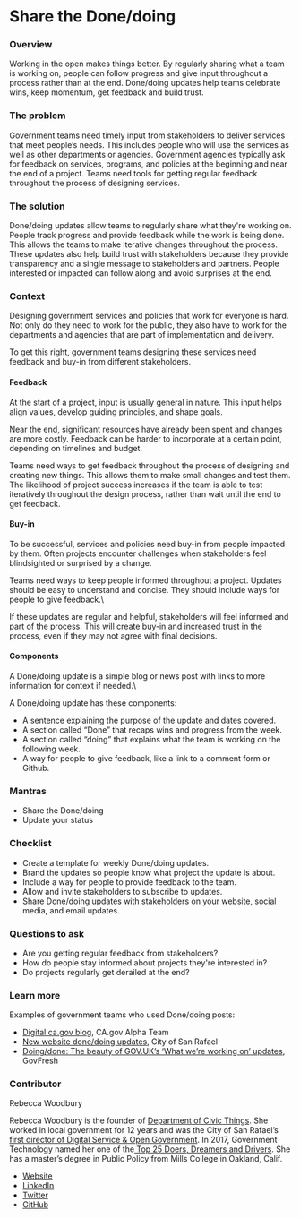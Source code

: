 # Share the Done/doing

### Overview

Working in the open makes things better. By regularly sharing what a team is working on, people can follow progress and give input throughout a process rather than at the end. Done/doing updates help teams celebrate wins, keep momentum, get feedback and build trust.

### The problem

Government teams need timely input from stakeholders to deliver services that meet people’s needs. This includes people who will use the services as well as other departments or agencies. Government agencies typically ask for feedback on services, programs, and policies at the beginning and near the end of a project. Teams need tools for getting regular feedback throughout the process of designing services.

### The solution

Done/doing updates allow teams to regularly share what they're working on. People track progress and provide feedback while the work is being done. This allows the teams to make iterative changes throughout the process. These updates also help build trust with stakeholders because they provide transparency and a single message to stakeholders and partners. People interested or impacted can follow along and avoid surprises at the end.&#x20;

### Context

Designing government services and policies that work for everyone is hard. Not only do they need to work for the public, they also have to work for the departments and agencies that are part of implementation and delivery.

To get this right, government teams designing these services need feedback and buy-in from different stakeholders.&#x20;

#### Feedback

At the start of a project, input is usually general in nature. This input helps align values, develop guiding principles, and shape goals.

Near the end, significant resources have already been spent and changes are more costly. Feedback can be harder to incorporate at a certain point, depending on timelines and budget.

Teams need ways to get feedback throughout the process of designing and creating new things. This allows them to make small changes and test them. The likelihood of project success increases if the team is able to test iteratively throughout the design process, rather than wait until the end to get feedback.

#### Buy-in

To be successful, services and policies need buy-in from people impacted by them. Often projects encounter challenges when stakeholders feel blindsighted or surprised by a change.

Teams need ways to keep people informed throughout a project. Updates should be easy to understand and concise. They should include ways for people to give feedback.\


If these updates are regular and helpful, stakeholders will feel informed and part of the process. This will create buy-in and increased trust in the process, even if they may not agree with final decisions.

#### Components

A Done/doing update is a simple blog or news post with links to more information for context if needed.\


A Done/doing update has these components:

* A sentence explaining the purpose of the update and dates covered.
* A section called “Done” that recaps wins and progress from the week.
* A section called “doing” that explains what the team is working on the following week.
* A way for people to give feedback, like a link to a comment form or Github.

### Mantras

* Share the Done/doing
* Update your status

### Checklist

* Create a template for weekly Done/doing updates.&#x20;
* Brand the updates so people know what project the update is about.
* Include a way for people to provide feedback to the team.
* Allow and invite stakeholders to subscribe to updates.
* Share Done/doing updates with stakeholders on your website, social media, and email updates.

### Questions to ask

* Are you getting regular feedback from stakeholders?
* How do people stay informed about projects they're interested in?
* Do projects regularly get derailed at the end?

### Learn more

Examples of government teams who used Done/doing posts:

* [Digital.ca.gov blog](https://digital.ca.gov/blog/), CA.gov Alpha Team
* [New website done/doing updates](https://www.cityofsanrafael.org/search-site/?term=done%2Fdoing), City of San Rafael
* [Doing/done: The beauty of GOV.UK’s ‘What we’re working on’ updates](https://govfresharchives.wordpress.com/2015/06/03/doingdone-the-beauty-of-gov-uks-what-were-working-on-updates/), GovFresh

### Contributor

Rebecca Woodbury

Rebecca Woodbury is the founder of [Department of Civic Things](https://deptofcivicthings.com). She worked in local government for 12 years and was the City of San Rafael’s[ first director of Digital Service & Open Government](https://www.govtech.com/people/San-Rafaels-Woodbury-Takes-Over-as-Data-Analytics-Czar.html). In 2017, Government Technology named her one of the[ Top 25 Doers, Dreamers and Drivers](http://www.govtech.com/top-25/Rebecca-Woodbury.html). She has a master’s degree in Public Policy from Mills College in Oakland, Calif.

* [Website](https://deptofcivicthings.com)
* [LinkedIn](https://www.linkedin.com/in/rebeccawoodbury)
* [Twitter](https://twitter.com/bexwoodbury)
* [GitHub](https://github.com/rebeccawoodbury)
